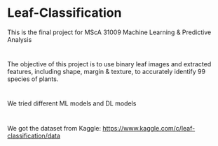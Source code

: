 # Leaf-Classification
This is the final project for MScA 31009 Machine Learning & Predictive Analysis
#
The objective of this project is to use binary leaf images and extracted features, including shape, margin & texture, to accurately identify 99 species of plants. 
# 
We tried different ML models and DL models
#
We got the dataset from Kaggle: 
https://www.kaggle.com/c/leaf-classification/data
